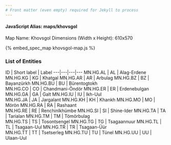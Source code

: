 ```yaml
---
# Front matter (even empty) required for Jekyll to process
---
```


#### JavaScript Alias: maps/khovsgol

Map Name: Khovsgol
Dimensions (Width x Height): 610x570



{% embed_spec_map khovsgol-map.js %}

### List of Entities

ID | Short label | Label
---|---|---|---
MN.HG.AL | AL | Alag-Erdene
MN.HG.KG | KG | Khatgal
MN.HG.AR | AR | Arbulag
MN.HG.BZ | BZ | Bayanzürkh
MN.HG.BU | BU | Bürentogtokh		
MN.HG.CO | CO | Chandmani-Öndör
MN.HG.ER | ER | Erdenebulgan
MN.HG.GA | GA | Galt
MN.HG.IU | IU | Ikh-Uul		
MN.HG.JA | JA | Jargalant
MN.HG.KH | KH | Khankh
MN.HG.MO | MO | Mörön
MN.HG.RA | RA | Rashaant		
MN.HG.RE | RE | Renchinlkhümbe
MN.HG.SI | SI | Shine-Ider
MN.HG.TA | TA | Tarialan
MN.HG.TM | TM | Tömörbulag		
MN.HG.TS | TS | Tosontsengel
MN.HG.TG | TG | Tsagaannuur
MN.HG.TL | TL | Tsagaan-Uul
MN.HG.TR | TR | Tsagaan-Üür		
MN.HG.TT | TT | Tsetserleg
MN.HG.TU | TU | Tünel
MN.HG.UU | UU | Ulaan-Uul